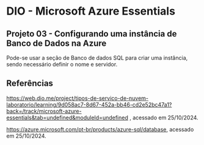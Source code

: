 # DIO - Microsoft Azure Essentials

## Projeto 03 - Configurando uma instância de Banco de Dados na Azure

Pode-se usar a seção de Banco de dados SQL para criar uma instância, sendo necessário definir o nome e servidor.


## Referências
https://web.dio.me/project/tipos-de-servico-de-nuvem-laboratorio/learning/9d058ac7-8d67-452a-bb46-cd2e52bc47a1?back=/track/microsoft-azure-essentials&tab=undefined&moduleId=undefined
, acessado em 25/10/2024.

https://azure.microsoft.com/pt-br/products/azure-sql/database, acessado em 25/10/2024.